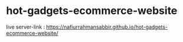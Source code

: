 # hot-gadgets-ecommerce-website
live server-link : https://nafiurrahmansabbir.github.io/hot-gadgets-ecommerce-website/
